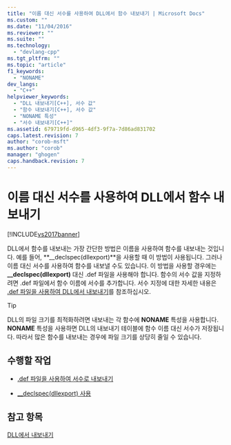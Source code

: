 ```yaml
---
title: "이름 대신 서수를 사용하여 DLL에서 함수 내보내기 | Microsoft Docs"
ms.custom: ""
ms.date: "11/04/2016"
ms.reviewer: ""
ms.suite: ""
ms.technology: 
  - "devlang-cpp"
ms.tgt_pltfrm: ""
ms.topic: "article"
f1_keywords: 
  - "NONAME"
dev_langs: 
  - "C++"
helpviewer_keywords: 
  - "DLL 내보내기[C++], 서수 값"
  - "함수 내보내기[C++], 서수 값"
  - "NONAME 특성"
  - "서수 내보내기[C++]"
ms.assetid: 679719fd-d965-4df3-9f7a-7d86ad831702
caps.latest.revision: 7
author: "corob-msft"
ms.author: "corob"
manager: "ghogen"
caps.handback.revision: 7
---
```

# 이름 대신 서수를 사용하여 DLL에서 함수 내보내기
[!INCLUDE[vs2017banner](../assembler/inline/includes/vs2017banner.md)]

DLL에서 함수를 내보내는 가장 간단한 방법은 이름을 사용하여 함수를 내보내는 것입니다.  예를 들어, **\_\_declspec\(dllexport\)**을 사용할 때 이 방법이 사용됩니다.  그러나 이름 대신 서수를 사용하여 함수를 내보낼 수도 있습니다.  이 방법을 사용할 경우에는 **\_\_declspec\(dllexport\)** 대신 .def 파일을 사용해야 합니다.  함수의 서수 값을 지정하려면 .def 파일에서 함수 이름에 서수를 추가합니다.  서수 지정에 대한 자세한 내용은 [.def 파일을 사용하여 DLL에서 내보내기](../build/exporting-from-a-dll-using-def-files.md)를 참조하십시오.  
  
> [!TIP]
>  DLL의 파일 크기를 최적화하려면 내보내는 각 함수에 **NONAME** 특성을 사용합니다.  **NONAME** 특성을 사용하면 DLL의 내보내기 테이블에 함수 이름 대신 서수가 저장됩니다.  따라서 많은 함수를 내보내는 경우에 파일 크기를 상당히 줄일 수 있습니다.  
  
## 수행할 작업  
  
-   [.def 파일을 사용하여 서수로 내보내기](../build/exporting-from-a-dll-using-def-files.md)  
  
-   [\_\_declspec\(dllexport\) 사용](../build/exporting-from-a-dll-using-declspec-dllexport.md)  
  
## 참고 항목  
 [DLL에서 내보내기](../build/exporting-from-a-dll.md)